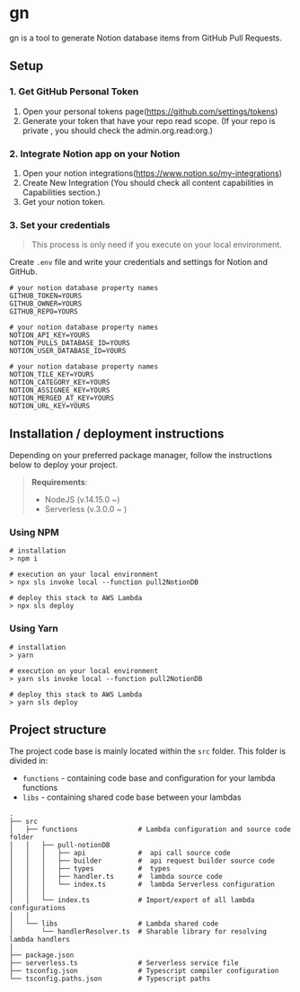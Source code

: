 # gn
gn is a tool to generate Notion database items from GitHub Pull Requests.

## Setup
### 1. Get GitHub Personal Token
1. Open your personal tokens page(https://github.com/settings/tokens)
2. Generate your token that have your repo read scope. (If your repo is private , you should check the admin.org.read:org.)

### 2. Integrate Notion app on your Notion
1. Open your notion integrations(https://www.notion.so/my-integrations)
2. Create New Integration (You should check all content capabilities in Capabilities section.)
3. Get your notion token.


### 3. Set your credentials

> This process is only need if you execute on your local environment.

Create `.env` file and write your credentials and settings for Notion and GitHub.
```dotenv
# your notion database property names
GITHUB_TOKEN=YOURS
GITHUB_OWNER=YOURS
GITHUB_REPO=YOURS

# your notion database property names
NOTION_API_KEY=YOURS
NOTION_PULLS_DATABASE_ID=YOURS
NOTION_USER_DATABASE_ID=YOURS

# your notion database property names
NOTION_TILE_KEY=YOURS
NOTION_CATEGORY_KEY=YOURS
NOTION_ASSIGNEE_KEY=YOURS
NOTION_MERGED_AT_KEY=YOURS
NOTION_URL_KEY=YOURS
```


## Installation / deployment instructions

Depending on your preferred package manager, follow the instructions below to deploy your project.

> **Requirements**: 
> - NodeJS (v.14.15.0 ~)
> - Serverless (v.3.0.0 ~ )

### Using NPM
```shell
# installation
> npm i

# execution on your local environment
> npx sls invoke local --function pull2NotionDB

# deploy this stack to AWS Lambda
> npx sls deploy
```

### Using Yarn
```shell
# installation
> yarn

# execution on your local environment
> yarn sls invoke local --function pull2NotionDB

# deploy this stack to AWS Lambda
> yarn sls deploy
```

## Project structure

The project code base is mainly located within the `src` folder. This folder is divided in:

- `functions` - containing code base and configuration for your lambda functions
- `libs` - containing shared code base between your lambdas

```
.
├── src
│   ├── functions               # Lambda configuration and source code folder
│   │   ├── pull-notionDB
│   │   │   ├── api             #  api call source code
│   │   │   ├── builder         #  api request builder source code
│   │   │   ├── types           #  types
│   │   │   ├── handler.ts      #  lambda source code
│   │   │   └── index.ts        #  lambda Serverless configuration
│   │   │
│   │   └── index.ts            # Import/export of all lambda configurations
│   │
│   └── libs                    # Lambda shared code
│       └── handlerResolver.ts  # Sharable library for resolving lambda handlers
│
├── package.json
├── serverless.ts               # Serverless service file
├── tsconfig.json               # Typescript compiler configuration
└── tsconfig.paths.json         # Typescript paths
```